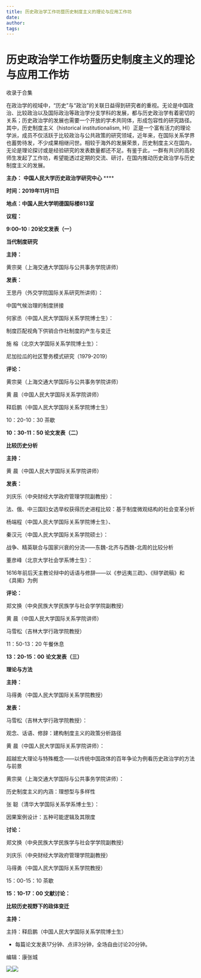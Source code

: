 ```yaml
---
title: 历史政治学工作坊暨历史制度主义的理论与应用工作坊
date: 
author: 
tags: 
---
```

# 历史政治学工作坊暨历史制度主义的理论与应用工作坊


收录于合集

  

在政治学的视域中，“历史”与“政治”的关联日益得到研究者的重视。无论是中国政治、比较政治以及国际政治等政治学分支学科的发展，都与历史政治学有着密切的关系；历史政治学的发展也需要一个开放的学术共同体，形成包容性的研究路径。其中，历史制度主义（historical
institutionalism,
HI）正是一个富有活力的理论学派，成员不仅活跃于比较政治与公共政策的研究领域，近年来，在国际关系学界也蓄势待发，不少成果相继问世。相较于海外的发展荣景，历史制度主义在国内，无论是理论探讨或是经验研究的发表数量都还不足。有鉴于此，一群有共识的高校师生发起了工作坊，希望能透过定期的交流、研讨，在国内推动历史政治学与历史制度主义的发展。

  

 **主办：** **中国人民大学历史政治学研究中心** ****

 **时间：2019年11月11日**

 **地点：中国人民大学明德国际楼813室**

 **议程：**

  

 **9:00–10 : 20论文发表（一）**

 **当代制度研究**

  

 **主持：**

  

黄宗昊（上海交通大学国际与公共事务学院讲师）

  

 **发表：**

  

王思丹（外交学院国际关系研究所讲师）：

中国气候治理的制度拼接

  

何家丞（中国人民大学国际关系学院博士生）：

制度匹配视角下供销合作社制度的产生与变迁

  

施 榕（北京大学国际关系学院博士生）：

尼加拉瓜的社区警务模式研究（1979-2019）

  

 **评论：**

  

黄宗昊（上海交通大学国际与公共事务学院讲师）

  

黄 晨（中国人民大学国际关系学院讲师）  

  

释启鹏（中国人民大学国际关系学院博士生）  

  

10：20-10：30 茶歇

  

 **10：30-11：50 论文发表（二）**

 **比较历史分析**

  

 **主持：**

  

黄 晨（中国人民大学国际关系学院讲师）

  

 **发表：**

  

刘庆乐（中央财经大学政府管理学院副教授）：

法、俄、中三国妇女选举权获得历史进程比较：基于制度微观结构的社会变革分析

  

杨端程（中国人民大学国际关系学院博士生）、

秦汉元（中国人民大学国际关系学院硕士）：

战争、精英联合与国家兴衰的分流——东魏-北齐与西魏-北周的比较分析

  

董彦峰（北京大学社会学系博士生）：

1616年前后天主教论辩中的话语与修辞——以《参远夷三疏》、《辩学疏稿》和《具揭》为例

  

 **评论：**

  

郑文换（中央民族大学民族学与社会学学院副教授）

  

黄 晨（中国人民大学国际关系学院讲师）

  

马雪松（吉林大学行政学院教授）

  

11：50-13：20 午餐休息

  

 **13：20-15：00** **论文发表（三）**

 **理论与方法**

  

 **主持：**

  

马得勇（中国人民大学国际关系学院教授）

  

 **发表：**

  

马雪松（吉林大学行政学院教授）：

观念、话语、修辞：建构制度主义的政策分析路径

  

黄 晨（中国人民大学国际关系学院讲师）：

超越宏大理论与特殊概念——以传统中国政体的百年争论为例看历史政治学的方法与前景

  

黄宗昊（上海交通大学国际与公共事务学院讲师）：

历史制度主义的内涵：理想型与多样性

  

张 聪（清华大学国际关系学系博士生）：

因果案例设计：五种可能逻辑及其限度

  

 **讨论：**

  

郑文换（中央民族大学民族学与社会学学院副教授）

  

刘庆乐（中央财经大学政府管理学院副教授）

  

马得勇（中国人民大学国际关系学院教授）

  

15：00-15：10 茶歇

  

 **15：10-17：00 文献讨论：**

 **比较历史视野下的政体变迁**

  

 **主持：**

  

主持：释启鹏（中国人民大学国际关系学院博士生）

  

* 每篇论文发表17分钟、点评3分钟，全场自由讨论20分钟。

  

  

编辑：康张城

![](/images/383/2.jpeg)![](/images/383/3.jpeg)

